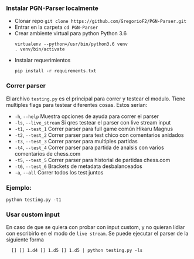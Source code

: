 
### Instalar PGN-Parser localmente

* Clonar repo
  `git clone https://github.com/GregorioF2/PGN-Parser.git`
* Entrar en la carpeta
  `cd PGN-Parser`  
* Crear ambiente virtual para python Python 3.6
  ```
  virtualenv --python=/usr/bin/python3.6 venv
  . venv/bin/activate
  ```
* Instalar requerimientos
  ```
  pip install -r requirements.txt
  ```

### Correr parser
  El archivo `testing.py` es el principal para correr y testear el modulo.
  Tiene multiples flags para testear diferentes cosas. Estos serían:
  * `-h`, `--help`          Muestra opciones de ayuda para correr el parser
  * `-ls`, `--live_stream`  Si qres testear el parser con live stream input
  * `-t1`, `--test_1`       Correr parser para full game común Hikaru Magnus
  * `-t2`, `--test_2`       Correr parser para test chico con comentarios anidados
  * `-t3`, `--test_3`       Correr parser para multiples partidas
  * `-t4`, `--test_4`       Correr parser para partida de analsis con varios comentarios de chess.com
  * `-t5`, `--test_5`       Correr parser para historial de partidas chess.com
  * `-t6`, `--test_6`       Brackets de metadata desbalanceados
  * `-a`, `--all`           Correr todos los test juntos
  
### Ejemplo:
`python testing.py -t1`

### Usar custom input
  En caso de que se quiera con probar con input custom, y no quieran lidiar con escribirlo en el modo de `live stream`. Se puede ejecutar el parser de la siguiente forma
  ```
    [] [] 1.d4 [] 1.d5 [] 1.d5 | python testing.py -ls
  ```
